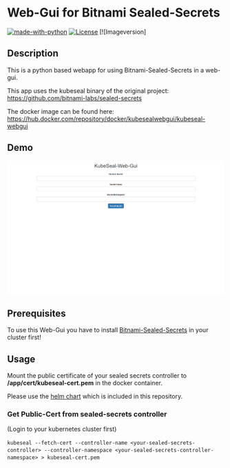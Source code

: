 # Web-Gui for Bitnami Sealed-Secrets

[![made-with-python](https://img.shields.io/badge/Made%20with-Python-1f425f.svg)](https://www.python.org/) [![License](https://img.shields.io/badge/License-Apache%202.0-blue.svg)](https://opensource.org/licenses/Apache-2.0) [![Imageversion]

## Description

This is a python based webapp for using Bitnami-Sealed-Secrets in a web-gui.

This app uses the kubeseal binary of the original project: <https://github.com/bitnami-labs/sealed-secrets>

The docker image can be found here: https://hub.docker.com/repository/docker/kubesealwebgui/kubeseal-webgui

## Demo

![Farmers Market Finder Demo](demo/kubseal-demo-1.0.0.gif)

## Prerequisites

To use this Web-Gui you have to install [Bitnami-Sealed-Secrets](https://github.com/bitnami-labs/sealed-secrets) in your cluster first!

## Usage

Mount the public certificate of your sealed secrets controller to **/app/cert/kubeseal-cert.pem** in the docker container.

Please use the [helm chart](https://github.com/Jaydee94/kubeseal-webgui/tree/master/chart/kubeseal-webgui) which is included in this repository.

### Get Public-Cert from sealed-secrets controller

(Login to your kubernetes cluster first)

`kubeseal --fetch-cert --controller-name <your-sealed-secrets-controller> --controller-namespace <your-sealed-secrets-controller-namespace> > kubeseal-cert.pem`
